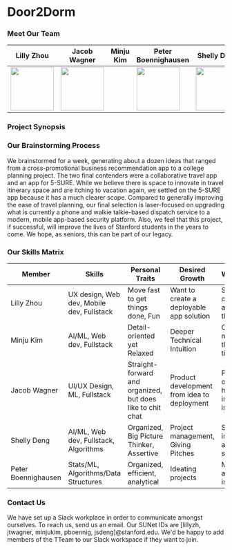# Door2Dorm
### Meet Our Team

Lilly Zhou | Jacob Wagner| Minju Kim | Peter Boennighausen | Shelly Deng
--- | --- | --- | --- | ---
<img src="https://github.com/StanfordCS194/Team12/blob/main/assets/images/profilepic.jpg" height="100" width="100"> | <img src="https://github.com/StanfordCS194/Team12/blob/main/assets/images/Jacob_Wagner_profile.jpg" height="100" width="100"> |  | <img src="https://github.com/StanfordCS194/Team12/blob/main/assets/images/pb_profile.jpg" height="100" width="100"> | <img src="https://github.com/StanfordCS194/Team12/blob/main/assets/images/shellydeng_profile_poc.jpeg" height="100" width="100">

### Project Synopsis

### Our Brainstorming Process
We brainstormed for a week, generating about a dozen ideas that ranged from a cross-promotional business recommendation app to
a college planning project. The two final contenders were a collaborative travel app and an app for 5-SURE. While we believe
there is space to innovate in travel itinerary space and are itching to vacation again, we settled on the 5-SURE 
app because it has a much clearer scope. Compared to generally improving the ease of travel planning, our final selection is laser-focused
on upgrading what is currently a phone and walkie talkie-based dispatch service to a modern,
mobile app-based security platform. Also, we feel that this project, if successful, will improve the lives of Stanford students in the
years to come. We hope, as seniors, this can be part of our legacy.


### Our Skills Matrix

Member | Skills | Personal Traits | Desired Growth | Weaknesses
--- | --- | --- | --- | ---
Lilly Zhou | UX design, Web dev, Mobile dev, Fullstack | Move fast to get things done, Fun | Want to create a deployable app solution | Sometimes I can't articulate my thoughts
Minju Kim | AI/ML, Web dev, Fullstack | Detail-oriented yet Relaxed | Deeper Technical Intuition | Could be more thorough at times
Jacob Wagner | UI/UX Design, ML, Fullstack | Straight-forward and organized, but does like to chit chat | Product development from idea to deployment | Put things off that don't have immediate impact
Shelly Deng | AI/ML, Web dev, Fullstack, Algorithms | Organized, Big Picture Thinker, Assertive | Project management, Giving Pitches | Sometimes impatient and neglect small details
Peter Boennighausen | Stats/ML, Algorithms/Data Structures | Organized, efficient, analytical | Ideating projects | Managing and working in teams
### Contact Us
We have set up a Slack workplace in order to communicate amongst ourselves. To reach us, send us an email. Our SUNet IDs are [lillyzh, jtwagner, minjukim, pboennig, jsdeng]@stanford.edu. We'd be happy to add members of the TTeam to our Slack workspace if they want to join.
